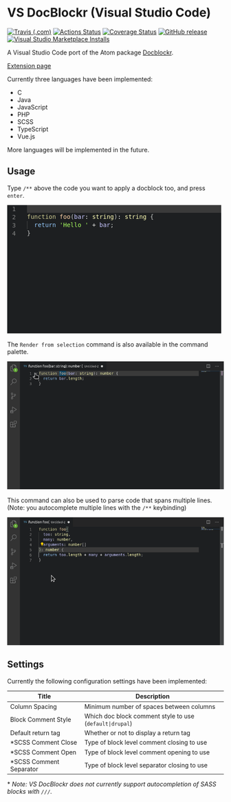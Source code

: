 # VS DocBlockr (Visual Studio Code)

[![Travis (.com)](https://img.shields.io/travis/com/jeremyvii/vs-docblockr/master)](https://travis-ci.com/jeremyvii/vs-docblockr)
[![Actions Status](https://img.shields.io/github/workflow/status/jeremyvii/vs-docblockr/Tests.svg?logo=github)](https://github.com/jeremyvii/vs-docblockr/actions)
[![Coverage Status](https://coveralls.io/repos/github/jeremyvii/vs-docblockr/badge.svg?branch=master)](https://coveralls.io/github/jeremyvii/vs-docblockr?branch=master)
[![GitHub release](https://img.shields.io/github/release/jeremyvii/vs-docblockr.svg)](https://github.com/jeremyvii/vs-docblockr/releases/latest)
[![Visual Studio Marketplace Installs](https://img.shields.io/visual-studio-marketplace/i/jeremyljackson.vs-docblock)](https://marketplace.visualstudio.com/items?itemName=jeremyljackson.vs-docblock)

A Visual Studio Code port of the Atom package [Docblockr](https://github.com/nikhilkalige/docblockr).

[Extension page](https://marketplace.visualstudio.com/items?itemName=jeremyljackson.vs-docblock)

Currently three languages have been implemented:

* C
* Java
* JavaScript
* PHP
* SCSS
* TypeScript
* Vue.js

More languages will be implemented in the future.

## Usage

Type `/**` above the code you want to apply a docblock too, and press `enter`.

![Demonstration of extension](assets/demo.gif)

The `Render from selection` command is also available in the command palette.

![Demonstration of extension](assets/command-demo.gif)

This command can also be used to parse code that spans multiple lines. (Note:
you autocomplete multiple lines with the `/**` keybinding)

![Demonstration of extension](assets/command-demo-2.gif)

## Settings

Currently the following configuration settings have been implemented:

| Title                    | Description                                               |
|--------------------------|-----------------------------------------------------------|
| Column Spacing           | Minimum number of spaces between columns                  |
| Block Comment Style      | Which doc block comment style to use (`default\|drupal`)  |
| Default return tag       | Whether or not to display a return tag                    |
| \*SCSS Comment Close     | Type of block level comment closing to use                |
| \*SCSS Comment Open      | Type of block level comment opening to use                |
| \*SCSS Comment Separator | Type of block level separator closing to use              |

\* *Note: VS DocBlockr does not currently support autocompletion of SASS blocks with `///`.*
